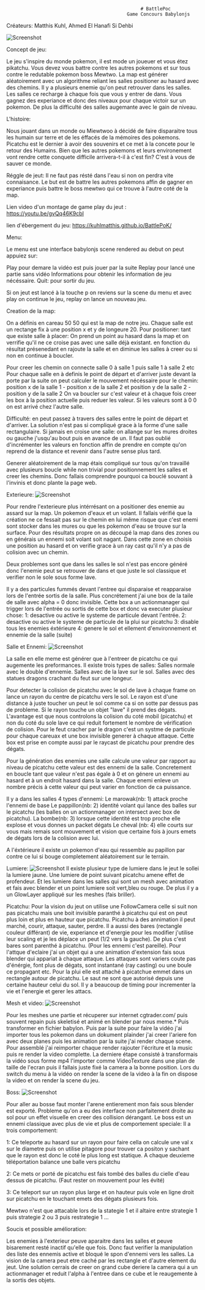 
                                                     # BattlePoc
                                                Game Concours Babylonjs


Créateurs:
Matthis Kuhl, Ahmed El Hanafi Si Dehbi


![Screenshot](readmeimage/menu.png)

Concept de jeu:

Le jeu s'inspire du monde pokemon, il est mode un joueuer et vous étez pikatchu.
Vous devez vous battre contre les autres pokemons et sur tous contre le redutable pokemon boss Mewtwo.
La map est générer aléatoirement avec un algorithme reliant les salles positioner au hasard avec des chemins.
Il y a plusieurs enemie qu'on peut retrouver dans les salles.
Les salles ce recharge à chaque fois que vous y entrer de dans.
Vous gagnez des experiance et donc des niveaux pour chaque victoir sur un pokemon.
De plus la difficulté des salles augemante avec le gain de niveau.

L'histoire:

Nous jouant dans un monde ou Miewtwoo à décidé de faire disparaitre tous les humain sur terre et de les éffacés de la mémoires des pokemons. Picatchu est le dernier à avoir des souvenirs et ce met à la concete pour le retour des Humains.
Bien que les autres pokemons et leurs environement vont rendre cette conquete difficile arrivera-t-il à c'est fin?
C'est à vous de sauver ce monde.

Réggle de jeut:
Il ne faut pas résté dans l'eau si non on perdra vite connaisance.
Le but est de battre les autres pokemons affin de gagner en experiance puis battre le boss mewtwo qui ce trouve à l'autre coté de la map.


Lien video d'un montage de game play du jeut :
https://youtu.be/gvQq46K9cbI

lien d'ébergement du jeu:
https://kuhlmatthis.github.io/BattlePoK/


Menu:

Le menu est une interface babylonjs scene rendered au debut on peut appuiez sur:

Play pour demare la vidéo est puis jouer par la suite
Replay pour lancé une partie sans vidéo 
Informations pour obtenir les information de jeu nécéssaire.
Quit: pour sortir du jeu.

Si on jeut est lancé à la touche p on reviens sur la scene du menu et avec play on continue le jeu, replay on lance un nouveau jeu.

Creation de la map:

On a définis en careau 50 50 qui est la map de notre jeu.
Chaque salle est un rectange fix à une position x et y de longeure 20.
Pour positioner:
tant que existe salle à placer:
On prend un point au hasard dans la map et on verrifie qu'il ne ce croise pas avec une salle déjà existant.
en fonction du résultat présenedant en rajoute la salle et en diminue les salles à creer ou si non en continue à boucler.

Pour creer les chemin on connecte salle 0 à salle 1 puis salle 1 à salle 2 etc
Pour chaque salle en à definis le point de départ et d'arriver juste devant la porte par la suite on peut calculer le mouvement nécéssaire pour le chemin: position x de la salle 1 - position x de la salle 2 et position y de la salle 2 - position y de la salle 2
On va boucler sur c'est valeur et à chaque fois creer les box à la position actuelle puis reduer les valeur.
Si les valeurs sont à 0 0 on est arrivé chez l'autre salle.

Difficulté: en peut passez à travers des salles entre le point de départ et d'arriver.
La solution n'est pas si compliqué grace à la forme d'une salle rectangulaire. Si jamais en croise une salle:
on allange sur les mures droites ou gauche j'usqu'au bout puis en avance de un.
Il faut pas oublié d'incrémenter les valeurs en fonction affin de prendre en compte qu'on reprend de la distance et revenir dans l'autre sense plus tard.

Generer aléatoirement de la map étais compliqué sur tous qu'on travaillé avec plusieurs boucle while non trivial pour positionnement les salles et creer les chemins.
Donc fallais comprendre pourquoi ca bouclé souvant à l'invinis et donc plante la page web.

Exterieure:
![Screenshot](readmeimage/exterieure.png)

Pour rendre l'exterieure plus intérrésant on a positioner des enemie au assard sur la map. Un pokemon d'eaux et un volant.
Il fallais vérifié que la création ne ce fessait pas sur le chemin en lui même risque que c'est enemi sont stocker dans les mures ou que les pokemon d'eau se trouve sur la surface.
Pour des résultats propre on as découpé la map dans des zones ou en générais un ennemi soit volant soit nagant.
Dans cette zone en choisis une position au hasard et on verifie grace à un ray cast qu'il n'y a pas de colision avec un chemin.

Deux problemes sont que dans les salles le sol n'est pas encore généré donc l'enemie peut se retrouver de dans et que juste le sol classique et verifier non le sole sous forme lave.

Il y a des particules fummés devant l'entree qui disparaise et reapparaise lors de l'entrée sortis de la salle.
Plus concrétement j'ai une box de la taile de salle avec alpha = 0 donc invisible.
Cette box a un actionmanager qui trigger lors de l'entrée ou sortis de cette box et donc va executer plusieur chose:
1: desactive ou active le systeme de particule devant l'entrée.
2: desactive ou active le systeme de particule de la plui sur picatchu
3: disable tous les enemies éxtérieure
4: genere le sol et ellement d'environnement et ennemie de la salle (suite)


Salle et Ennemi:
![Screenshot](readmeimage/fullsale.png)

La salle en elle meme est générer que à l'entreer de picatchu ce qui augemente les preformances.
Il existe trois types de salles:
Salles normale avec le double d'ennemie.
Salles avec de la lave sur le sol.
Salles avec des statues dragons crachant du feut sur une longeur.

Pour detecter la colision de picatchu avec le sol de lave à chaque frame on lance un rayon du centre de picatchu vers le sol.
Le rayon est d'une distance à juste toucher un peut le sol comme ca si on sotte par dessus pas de probleme.
Si le rayon touche un objet "lave" il prend des dégats.
L'avantage est que nous controlons la colision du coté mobil (picatchu) et non du coté du sole lave ce qui reduit fortement le nombre de vérification de colision.
Pour le feut cracher par le dragon c'est un systme de particule pour chaque careuax et une box invisible generer à chaque attaque.
Cette box est prise en compte aussi par le raycast de picatchu pour prendre des dégats.

Pour la génération des enemies une salle calcule une valeur par rapport au niveau de picatchu cette valeur est des ennemi de la salle. 
Concretement en boucle tant que valeur n'est pas égale à 0 et on génere un ennemi au hasard et à un endroit hasard dans la salle.
Chaque enemi enleve un nombre précis à cette valeur qui peut varier en fonction de ca puissance.

Il y a dans les salles 4 types d'ennemi:
Le marowak(nb: 1) attack proche l'ennemi de base
Le pappillon(nb: 2) identité volant qui lance des balles sur le picatchu (les balles on un actionmanager on intersect avec box de picatchu).
La bombe(nb: 3) lorsque cette identité est trop proche elle explose et vous donnes un packet dégats
Le cheval (nb: 4) elle courts sur vous mais remais sont mouvement et vision que certaine fois à jours emets de dégats lors de la colision avec lui.

A l'éxtérieure il existe un pokemon d'eau qui ressemble au papillon par contre ce lui si bouge completement aléatoirement sur le terrain.



Lumiere:
![Screenshot](readmeimage/fireandlight.png)
Il existe plusieur type de lumiere dans le jeut le sollei la lumiere jaune.
Une lumiere de point suivant picatchu amene effet de profendeur.
Et les lumiere dans les salles qui sont un mesh avec animation et fais avec blender et un point lumiere soit vert,bleu ou rouge.
De plus il y a un GlowLayer appliqué sur les meshes (fais briller).

Picatchu:
Pour la vision du jeut on utilise une FollowCamera celle si suit non pas picatchu mais une boit invisible paranthé à picatchu qui est on peut plus loin et plus en hauteur que picatchu.
Picatchu à des annimation il peut marché, courir, attaque, sauter, perdre.
Il a aussi des bares (rectangle couleur différant) de vie, experiance et d'energie pour les modifier j'utilise leur scaling et je les déplace un peut (1/2 vers la gauche).
De plus c'est bares sont parenthé à picatchu.
(Pour les ennemi c'est pareille).
Pour l'attque d'eclaire j'ai un objet qui a une animation d'extension fais sous blender qui appariat à chaque attaque.
Les attaques sont variers coute pas d'énérgie, font plus de dégats, sont instantané (ray casting) ou une boule ce propagant etc.
Pour la plui elle est attaché à picatchue emmet dans un rectangle autour de picatchu.
Le saut ne sont que autorisé depuis une certaine hauteur celui du sol.
Il y a beaucoup de timing pour incrementer la vie et l'energie et gerer les attacs.

Mesh et video:
![Screenshot](readmeimage/blender.png)

Pour les meshes une partie et récuperer sur internet cgtrader.com/ puis souvent repain puis skeletisé et animé en blender par nous meme.*
Puis transformer en fichier babylon.
Puis par la suite pour faire la vidéo j'ai importer tous les pokemon dans un dokument plainder j'ai creer l'ariere fon avec deux planes puis les animation par la suite j'ai render chaque scene.
Pour assemblé j'ai reimporter chaque render rajouter l'écriture et la music puis re render la video complette.
La derniere étape consisté à transformais la vidéo sous forme mp4 l'importer comme VideoTexture dans une plan de taille de l'ecran puis il fallais juste fixé la camera a la bonne position.
Lors du switch du menu à la vidéo on render la scene de la video à la fin on dispose la video et on render la scene du jeu.


Boss:
![Screenshot](readmeimage/Boss.png)

Pour aller au bosse faut monter l'arene entierement mon fais sous blender est exporté.
Probleme qu'on a eu des interface non parfaitement droite au sol pour un effet visuelle en creer des collision dérangant.
Le boss est un ennemi classique avec plus de vie et plus de comportement speciale:
Il a trois comportement:

1: Ce teleporte au hasard sur un rayon pour faire cella on calcule une val x sur le diametre puis on utilise pitagore pour trouver ca positon y sachant que le rayon est donc le coté le plus long est statique.
A chaque deuxieme téléportation balance une balle vers picatchu

2:
Ce mets or porté de picatchu est fais tombé des balles du cielle d'eau dessus de picatchu.
(Faut rester on mouvement pour les évité)

3:
Ce teleport sur un rayon plus large et on hauteur puis vole en ligne droit sur picatchu en le touchant emets des dégats plusieurs fois.

Mewtwo n'est que attacable lors de la stategie 1 et il altaire entre strategie 1 puis strategie 2 ou 3 puis restrategie 1 ...


Soucis et possible amélioration:

Les enemies à l'exterieur peuve aparaitre dans les salles et peuve bisarement resté inactif qu'elle que fois.
Donc faut verifier la manipulation des liste des ennemis active et bloqué le spon d'ennemi vers les salles.
La vision de la camera peut etre caché par les rectangle et d'autre element du jeut.
Une solution cerrais de creer on grand cube deriere la camera qui a un actionmanager et reduit l'alpha à l'entree dans ce cube et le reaugemente à la sortis des objets.
